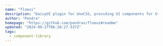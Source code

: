 ```yaml
---
name: "floeui"
description: "DaisyUI plugin for UnoCSS, providing UI components for Svelte."
author: "Pondra"
homepage: "https://github.com/pondrax/floeui#readme"
updated: "2024-09-27T06:28:27.537Z"
tags: 
  - component-library
---
```

